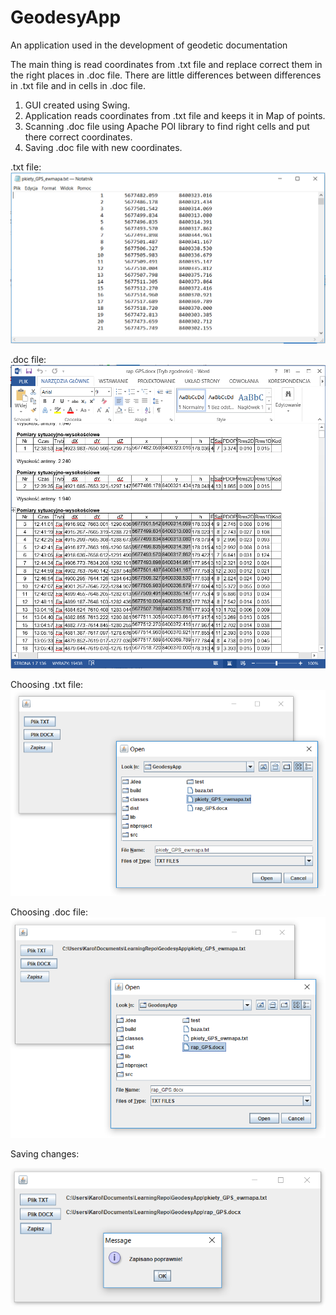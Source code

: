 # GeodesyApp
An application used in the development of geodetic documentation

The main thing is read coordinates from .txt file and replace correct them in the right places in .doc file. 
There are little differences between differences in .txt file and in cells in .doc file.

1. GUI created using Swing.
1. Application reads coordinates from .txt file and keeps it in Map of points. 
2. Scanning .doc file using Apache POI library to find right cells and put there correct coordinates. 
3. Saving .doc file with new coordinates.

.txt file:
![txt](https://github.com/karolk92/GeodesyApp/blob/master/pics/text.PNG)

.doc file:
![docx](https://github.com/karolk92/GeodesyApp/blob/master/pics/docx.PNG)

Choosing .txt file:
![window1](https://github.com/karolk92/GeodesyApp/blob/master/pics/a1.PNG)

Choosing .doc file:
![window2](https://github.com/karolk92/GeodesyApp/blob/master/pics/a2.PNG)

Saving changes:

![window3](https://github.com/karolk92/GeodesyApp/blob/master/pics/a3.PNG)
